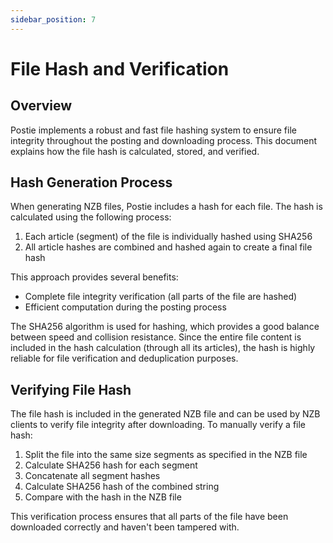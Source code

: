```yaml
---
sidebar_position: 7
---
```


# File Hash and Verification

## Overview

Postie implements a robust and fast file hashing system to ensure file integrity throughout the posting and downloading process. This document explains how the file hash is calculated, stored, and verified.

## Hash Generation Process

When generating NZB files, Postie includes a hash for each file. The hash is calculated using the following process:

1. Each article (segment) of the file is individually hashed using SHA256
2. All article hashes are combined and hashed again to create a final file hash

This approach provides several benefits:

- Complete file integrity verification (all parts of the file are hashed)
- Efficient computation during the posting process

The SHA256 algorithm is used for hashing, which provides a good balance between speed and collision resistance. Since the entire file content is included in the hash calculation (through all its articles), the hash is highly reliable for file verification and deduplication purposes.

## Verifying File Hash

The file hash is included in the generated NZB file and can be used by NZB clients to verify file integrity after downloading. To manually verify a file hash:

1. Split the file into the same size segments as specified in the NZB file
2. Calculate SHA256 hash for each segment
3. Concatenate all segment hashes
4. Calculate SHA256 hash of the combined string
5. Compare with the hash in the NZB file

This verification process ensures that all parts of the file have been downloaded correctly and haven't been tampered with.
